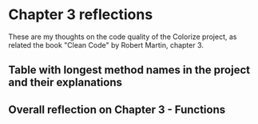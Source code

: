 # Chapter 3 reflections
These are my thoughts on the code quality of the Colorize project, as related the book "Clean Code" by Robert Martin, chapter 3. 

## Table with longest method names in the project and their explanations

## Overall reflection on Chapter 3 - Functions